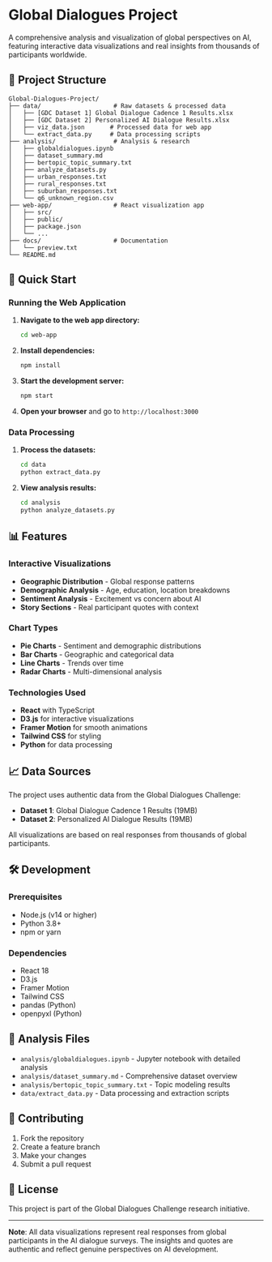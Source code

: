 # Global Dialogues Project

A comprehensive analysis and visualization of global perspectives on AI, featuring interactive data visualizations and real insights from thousands of participants worldwide.

## 📁 Project Structure

```
Global-Dialogues-Project/
├── data/                    # Raw datasets & processed data
│   ├── [GDC Dataset 1] Global Dialogue Cadence 1 Results.xlsx
│   ├── [GDC Dataset 2] Personalized AI Dialogue Results.xlsx
│   ├── viz_data.json       # Processed data for web app
│   └── extract_data.py     # Data processing scripts
├── analysis/                # Analysis & research
│   ├── globaldialogues.ipynb
│   ├── dataset_summary.md
│   ├── bertopic_topic_summary.txt
│   ├── analyze_datasets.py
│   ├── urban_responses.txt
│   ├── rural_responses.txt
│   ├── suburban_responses.txt
│   └── q6_unknown_region.csv
├── web-app/                 # React visualization app
│   ├── src/
│   ├── public/
│   ├── package.json
│   └── ...
├── docs/                    # Documentation
│   └── preview.txt
└── README.md
```

## 🚀 Quick Start

### Running the Web Application

1. **Navigate to the web app directory:**
   ```bash
   cd web-app
   ```

2. **Install dependencies:**
   ```bash
   npm install
   ```

3. **Start the development server:**
   ```bash
   npm start
   ```

4. **Open your browser** and go to `http://localhost:3000`

### Data Processing

1. **Process the datasets:**
   ```bash
   cd data
   python extract_data.py
   ```

2. **View analysis results:**
   ```bash
   cd analysis
   python analyze_datasets.py
   ```

## 📊 Features

### Interactive Visualizations
- **Geographic Distribution** - Global response patterns
- **Demographic Analysis** - Age, education, location breakdowns
- **Sentiment Analysis** - Excitement vs concern about AI
- **Story Sections** - Real participant quotes with context

### Chart Types
- **Pie Charts** - Sentiment and demographic distributions
- **Bar Charts** - Geographic and categorical data
- **Line Charts** - Trends over time
- **Radar Charts** - Multi-dimensional analysis

### Technologies Used
- **React** with TypeScript
- **D3.js** for interactive visualizations
- **Framer Motion** for smooth animations
- **Tailwind CSS** for styling
- **Python** for data processing

## 📈 Data Sources

The project uses authentic data from the Global Dialogues Challenge:
- **Dataset 1**: Global Dialogue Cadence 1 Results (19MB)
- **Dataset 2**: Personalized AI Dialogue Results (19MB)

All visualizations are based on real responses from thousands of global participants.

## 🛠️ Development

### Prerequisites
- Node.js (v14 or higher)
- Python 3.8+
- npm or yarn

### Dependencies
- React 18
- D3.js
- Framer Motion
- Tailwind CSS
- pandas (Python)
- openpyxl (Python)

## 📝 Analysis Files

- `analysis/globaldialogues.ipynb` - Jupyter notebook with detailed analysis
- `analysis/dataset_summary.md` - Comprehensive dataset overview
- `analysis/bertopic_topic_summary.txt` - Topic modeling results
- `data/extract_data.py` - Data processing and extraction scripts

## 🤝 Contributing

1. Fork the repository
2. Create a feature branch
3. Make your changes
4. Submit a pull request

## 📄 License

This project is part of the Global Dialogues Challenge research initiative.

---

**Note**: All data visualizations represent real responses from global participants in the AI dialogue surveys. The insights and quotes are authentic and reflect genuine perspectives on AI development. 